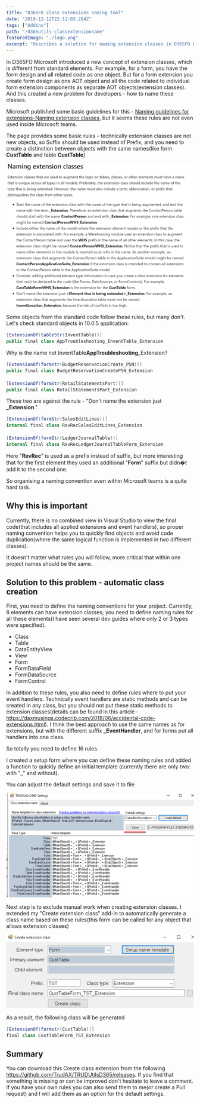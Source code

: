 ```yaml
---
title: "D365FO class extensions naming tool"
date: "2019-12-12T22:12:03.284Z"
tags: ["Addins"]
path: "/d365utils-classextensionname"
featuredImage: "./logo.png"
excerpt: "Describes a solution for naming extension classes in D365FO based on naming guidelines rules"
---
```


In D365FO Microsoft introduced a new concept of extension classes, which is different from standard elements. For example, for a form, you have the form design and all related code as one object. But for a form extension you create form design as one AOT object and all the code related to individual form extension components as separate AOT objects(extension classes). And this created a new problem for developers - how to name these classes.

Microsoft published some basic guidelines for this - [Naming guidelines for extensions-Naming extension classes](https://docs.microsoft.com/en-us/dynamics365/fin-ops-core/dev-itpro/extensibility/naming-guidelines-extensions#naming-extension-classes), but it seems these rules are not even used inside Microsoft teams.

The page provides some basic rules - technically extension classes are not new objects, so Suffix should be used instead of Prefix, and you need to create a distinction between objects with the same names(like form **CustTable** and table **CustTable**)

![Microsoft naming guide](MSGuide.png)

Some objects from the standard code follow these rules, but many don't. Let's check standard objects in 10.0.5 application:

```csharp
[ExtensionOf(tableStr(InventTable))]
public final class AppTroubleshooting_InventTable_Extension
```

Why is the name not InventTable**AppTroubleshooting**_Extension?

```csharp
[ExtensionOf(formstr(BudgetReservationCreate_PSN))]
public final class BudgetReservationCreatePSN_Extension

[ExtensionOf(formStr(RetailStatementsPart))]
public final class RetailStatementsPart_Extension
```

These two are against the rule - "Don't name the extension just **_Extension**."

```csharp
[ExtensionOf(formStr(SalesEditLines))]
internal final class RevRecSalesEditLines_Extension

[ExtensionOf(formStr(LedgerJournalTable))]
internal final class RevRecLedgerJournalTableForm_Extension
```

Here "**RevRec**" is used as a prefix instead of suffix, but more interesting that for the first element they used an additional "**Form**" suffix but didn�t add it to the second one.  

So organising a naming convention even within Microsoft teams is a quite hard task.

## Why this is important

Currently, there is no combined view in Visual Studio to view the final code(that includes all applied extensions and event handlers), so proper naming convention helps you to quickly find objects and avoid code duplication(where the same logical function is implemented in two different classes).

It doesn't matter what rules you will follow, more critical that within one project names should be the same.

## Solution to this problem - automatic class creation

First, you need to define the naming conventions for your project. Currently, 8 elements can have extension classes; you need to define naming rules for all these elements(I have seen several dev guides where only 2 or 3 types were specified).

- Class
- Table
- DataEntityView
- View
- Form
- FormDataField
- FormDataSource
- FormControl

In addition to these rules, you also need to define rules where to put your event handlers. Technically event handlers are static methods and can be created in any class, but you should not put these static methods to extension classes(details can be found in this article - https://daxmusings.codecrib.com/2018/06/accidental-code-extensions.html). I think the best approach to use the same names as for extensions, but with the different suffix **_EventHandler**, and for forms put all handlers into one class.

So totally you need to define 16 rules.

I created a setup form where you can define these naming rules and added a function to quickly define an initial template (currently there are only two: with "_" and without).

You can adjust the default settings and save it to file

![Setup form](SetupForm.png)

Next step is to exclude manual work when creating extension classes. I extended my "Create extension class" add-in to automatically generate a class name based on these rules(this form can be called for any object that allows extension classes)

![Create class dialog](CreateClassDialog.png)

As a result, the following class will be generated

```csharp
[ExtensionOf(formstr(CustTable))]
final class CustTableForm_TST_Extension
```

## Summary

You can download this Create class extension from the following https://github.com/TrudAX/TRUDUtilsD365/releases. If you find that something is missing or can be improved don't hesitate to leave a comment. If you have your own rules you can also send them to me(or create a Pull request) and I will add them as an option for the default settings.
